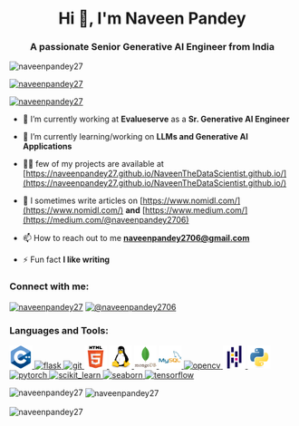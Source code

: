 <h1 align="center">Hi 👋, I'm Naveen Pandey</h1>
<h3 align="center">A passionate Senior Generative AI Engineer from India</h3>

<p align="left"> <img src="https://komarev.com/ghpvc/?username=naveenpandey27&label=Profile%20views&color=0e75b6&style=flat" alt="naveenpandey27" /> </p>

<p align="left"> <a href="https://github.com/ryo-ma/github-profile-trophy"><img src="https://github-profile-trophy.vercel.app/?username=naveenpandey27" alt="naveenpandey27" /></a> </p>

<p align="left"> <a href="https://twitter.com/naveenpandey27" target="blank"><img src="https://img.shields.io/twitter/follow/naveenpandey27?logo=twitter&style=for-the-badge" alt="naveenpandey27" /></a> </p>

- 🔭 I’m currently working at **Evalueserve** as a **Sr. Generative AI Engineer**

- 🌱 I’m currently learning/working on **LLMs and Generative AI Applications**

- 👨‍💻 few of my projects are available at [https://naveenpandey27.github.io/NaveenTheDataScientist.github.io/](https://naveenpandey27.github.io/NaveenTheDataScientist.github.io/)

- 📝 I sometimes write articles on [https://www.nomidl.com/](https://www.nomidl.com/) **and** [https://www.medium.com/](https://medium.com/@naveenpandey2706) 

- 📫 How to reach out to me **naveenpandey2706@gmail.com**

- ⚡ Fun fact **I like writing**

<h3 align="left">Connect with me:</h3>
<p align="left">
<a href="https://twitter.com/naveenpandey27" target="blank"><img align="center" src="https://raw.githubusercontent.com/rahuldkjain/github-profile-readme-generator/master/src/images/icons/Social/twitter.svg" alt="naveenpandey27" height="30" width="40" /></a>
<a href="https://medium.com/@naveenpandey2706" target="blank"><img align="center" src="https://raw.githubusercontent.com/rahuldkjain/github-profile-readme-generator/master/src/images/icons/Social/medium.svg" alt="@naveenpandey2706" height="30" width="40" /></a>
</p>

<h3 align="left">Languages and Tools:</h3>
<p align="left"> <a href="https://www.w3schools.com/cpp/" target="_blank" rel="noreferrer"> <img src="https://raw.githubusercontent.com/devicons/devicon/master/icons/cplusplus/cplusplus-original.svg" alt="cplusplus" width="40" height="40"/> </a> <a href="https://flask.palletsprojects.com/" target="_blank" rel="noreferrer"> <img src="https://www.vectorlogo.zone/logos/pocoo_flask/pocoo_flask-icon.svg" alt="flask" width="40" height="40"/> </a> <a href="https://git-scm.com/" target="_blank" rel="noreferrer"> <img src="https://www.vectorlogo.zone/logos/git-scm/git-scm-icon.svg" alt="git" width="40" height="40"/> </a> <a href="https://www.w3.org/html/" target="_blank" rel="noreferrer"> <img src="https://raw.githubusercontent.com/devicons/devicon/master/icons/html5/html5-original-wordmark.svg" alt="html5" width="40" height="40"/> </a> <a href="https://www.linux.org/" target="_blank" rel="noreferrer"> <img src="https://raw.githubusercontent.com/devicons/devicon/master/icons/linux/linux-original.svg" alt="linux" width="40" height="40"/> </a> <a href="https://www.mongodb.com/" target="_blank" rel="noreferrer"> <img src="https://raw.githubusercontent.com/devicons/devicon/master/icons/mongodb/mongodb-original-wordmark.svg" alt="mongodb" width="40" height="40"/> </a> <a href="https://www.mysql.com/" target="_blank" rel="noreferrer"> <img src="https://raw.githubusercontent.com/devicons/devicon/master/icons/mysql/mysql-original-wordmark.svg" alt="mysql" width="40" height="40"/> </a> <a href="https://opencv.org/" target="_blank" rel="noreferrer"> <img src="https://www.vectorlogo.zone/logos/opencv/opencv-icon.svg" alt="opencv" width="40" height="40"/> </a> <a href="https://pandas.pydata.org/" target="_blank" rel="noreferrer"> <img src="https://raw.githubusercontent.com/devicons/devicon/2ae2a900d2f041da66e950e4d48052658d850630/icons/pandas/pandas-original.svg" alt="pandas" width="40" height="40"/> </a> <a href="https://www.python.org" target="_blank" rel="noreferrer"> <img src="https://raw.githubusercontent.com/devicons/devicon/master/icons/python/python-original.svg" alt="python" width="40" height="40"/> </a> <a href="https://pytorch.org/" target="_blank" rel="noreferrer"> <img src="https://www.vectorlogo.zone/logos/pytorch/pytorch-icon.svg" alt="pytorch" width="40" height="40"/> </a> <a href="https://scikit-learn.org/" target="_blank" rel="noreferrer"> <img src="https://upload.wikimedia.org/wikipedia/commons/0/05/Scikit_learn_logo_small.svg" alt="scikit_learn" width="40" height="40"/> </a> <a href="https://seaborn.pydata.org/" target="_blank" rel="noreferrer"> <img src="https://seaborn.pydata.org/_images/logo-mark-lightbg.svg" alt="seaborn" width="40" height="40"/> </a> <a href="https://www.tensorflow.org" target="_blank" rel="noreferrer"> <img src="https://www.vectorlogo.zone/logos/tensorflow/tensorflow-icon.svg" alt="tensorflow" width="40" height="40"/> </a> </p>

<p><img align="left" src="https://github-readme-stats.vercel.app/api/top-langs?username=naveenpandey27&show_icons=true&locale=en&layout=compact" alt="naveenpandey27" /></p>

<p>&nbsp;<img align="center" src="https://github-readme-stats.vercel.app/api?username=naveenpandey27&show_icons=true&locale=en" alt="naveenpandey27" /></p>

<p><img align="center" src="https://github-readme-streak-stats.herokuapp.com/?user=naveenpandey27&" alt="naveenpandey27" /></p>
